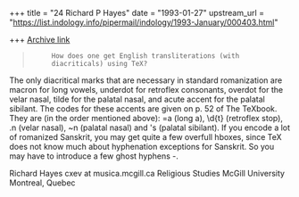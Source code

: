 +++
title = "24 Richard P Hayes"
date = "1993-01-27"
upstream_url = "https://list.indology.info/pipermail/indology/1993-January/000403.html"

+++
[Archive link](https://list.indology.info/pipermail/indology/1993-January/000403.html)

>          How does one get English transliterations (with
>          diacriticals) using TeX?

The only diacritical marks that are necessary in standard romanization
are macron for long vowels, underdot for retroflex consonants, overdot
for the velar nasal, tilde for the palatal nasal, and acute accent for
the palatal sibilant. The codes for these accents are given on p. 52
of The TeXbook. They are (in the order mentioned above): \=a (long a),
\d{t} (retroflex stop), \.n (velar nasal), \~n (palatal nasal) and
\'s (palatal sibilant). If you encode a lot of romanized Sanskrit, you
may get quite a few overfull hboxes, since TeX does not know much about
hyphenation exceptions for Sanskrit. So you may have to introduce a few
ghost hyphens \-.

Richard Hayes                                      cxev at musica.mcgill.ca
Religious Studies           McGill University           Montreal, Quebec




